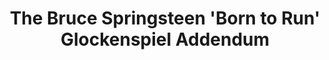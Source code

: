---
inv_num: 2006-008
add_credit:
url: 2006-008-the-bruce-springsteen-born-to-run-glockenspiel-addendum
title: The Bruce Springsteen 'Born to Run' Glockenspiel Addendum
year: '2009'
display_year: '2006'
medium: Performance for solo glockenspiel and optional electronics
dims:
pitch: "​Live performances of The Bruce Springsteen Glockenspiel Addendum."
ps: 'Above: performance of the complete 43 minute The Bruce Springsteen Born to Run
  Glockenspiel Addendum @ Light Industry in Brooklyn'
live_url:
youtube: https://www.youtube.com/playlist?list=PLIVciZ6unaZT0iTIRgMD397O33Mgueva5
related_code:
subheading: "(Performance)"
download:
commission:
related:
layout: things-i-made
---